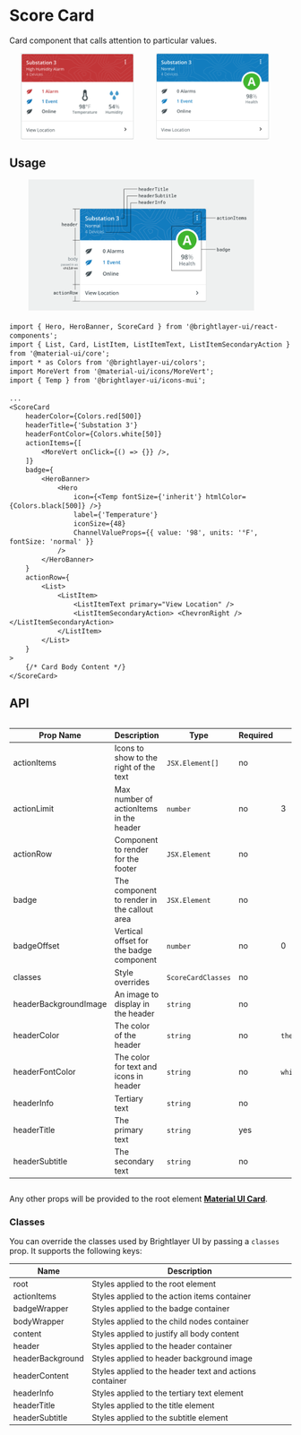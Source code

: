 # Score Card

Card component that calls attention to particular values.

<div style="align-items: center; text-align: center; width: 100%; display: flex; justify-content: space-evenly; margin-bottom: 20px">
    <img width="40%" alt="Score Card with multiple highlighted values" src="./images/scoreCard.png"><br/>
    <img width="40%" alt="Score Card with single badge-style value" src="./images/scoreCard_alt.png"><br/>
</div>

## Usage

<div style="align-items: center; text-align: center; width: 100%; display: flex; justify-content: space-evenly; margin-bottom: 20px">
    <img width="80%" alt="Score Card with labels on different parts" src="./images/scoreCardAnatomy.png"><br/>
</div>

```tsx
import { Hero, HeroBanner, ScoreCard } from '@brightlayer-ui/react-components';
import { List, Card, ListItem, ListItemText, ListItemSecondaryAction } from '@material-ui/core';
import * as Colors from '@brightlayer-ui/colors';
import MoreVert from '@material-ui/icons/MoreVert';
import { Temp } from '@brightlayer-ui/icons-mui';

...
<ScoreCard
    headerColor={Colors.red[500]}
    headerTitle={'Substation 3'}
    headerFontColor={Colors.white[50]}
    actionItems={[
        <MoreVert onClick={() => {}} />,
    ]}
    badge={
        <HeroBanner>
            <Hero
                icon={<Temp fontSize={'inherit'} htmlColor={Colors.black[500]} />}
                label={'Temperature'}
                iconSize={48}
                ChannelValueProps={{ value: '98', units: '°F', fontSize: 'normal' }}
            />
        </HeroBanner>
    }
    actionRow={
        <List>
            <ListItem>
                <ListItemText primary="View Location" />
                <ListItemSecondaryAction> <ChevronRight /> </ListItemSecondaryAction>
            </ListItem>
        </List>
    }
>
    {/* Card Body Content */}
</ScoreCard>
```

## API

<div style="overflow: auto;">

| Prop Name             | Description                                 | Type               | Required | Default                      |
| --------------------- | ------------------------------------------- | ------------------ | -------- | ---------------------------- |
| actionItems           | Icons to show to the right of the text      | `JSX.Element[]`    | no       |                              |
| actionLimit           | Max number of actionItems in the header     | `number`           | no       | 3                            |
| actionRow             | Component to render for the footer          | `JSX.Element`      | no       |                              |
| badge                 | The component to render in the callout area | `JSX.Element`      | no       |                              |
| badgeOffset           | Vertical offset for the badge component     | `number`           | no       | 0                            |
| classes               | Style overrides                             | `ScoreCardClasses` | no       |                              |
| headerBackgroundImage | An image to display in the header           | `string`           | no       |                              |
| headerColor           | The color of the header                     | `string`           | no       | `theme.palette.primary.main` |
| headerFontColor       | The color for text and icons in header      | `string`           | no       | `white`                      |
| headerInfo            | Tertiary text                               | `string`           | no       |                              |
| headerTitle           | The primary text                            | `string`           | yes      |                              |
| headerSubtitle        | The secondary text                          | `string`           | no       |                              |

</div>

Any other props will be provided to the root element [**Material UI Card**](https://material-ui.com/api/card/).

### Classes

You can override the classes used by Brightlayer UI by passing a `classes` prop. It supports the following keys:

| Name             | Description                                             |
| ---------------- | ------------------------------------------------------- |
| root             | Styles applied to the root element                      |
| actionItems      | Styles applied to the action items container            |
| badgeWrapper     | Styles applied to the badge container                   |
| bodyWrapper      | Styles applied to the child nodes container             |
| content          | Styles applied to justify all body content              |
| header           | Styles applied to the header container                  |
| headerBackground | Styles applied to header background image               |
| headerContent    | Styles applied to the header text and actions container |
| headerInfo       | Styles applied to the tertiary text element             |
| headerTitle      | Styles applied to the title element                     |
| headerSubtitle   | Styles applied to the subtitle element                  |
